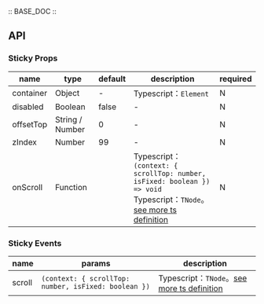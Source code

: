 :: BASE_DOC ::

## API

### Sticky Props

name | type | default | description | required
-- | -- | -- | -- | --
container | Object | - | Typescript：`Element` | N
disabled | Boolean | false | \- | N
offsetTop | String / Number | 0 | \- | N
zIndex | Number | 99 | \- | N
onScroll | Function |  | Typescript：`(context: { scrollTop: number, isFixed: boolean }) => void`<br/>Typescript：`TNode`。[see more ts definition](https://github.com/Tencent/tdesign-mobile-vue/blob/develop/src/common.ts) | N

### Sticky Events

name | params | description
-- | -- | --
scroll | `(context: { scrollTop: number, isFixed: boolean })` | Typescript：`TNode`。[see more ts definition](https://github.com/Tencent/tdesign-mobile-vue/blob/develop/src/common.ts)
